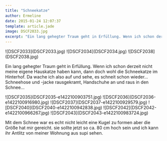 ```yaml
---
title: "Schneekatze"
author: Ermeline
date: 2015-01-24 12:07:37
template: article.jade
image: DSCF2033.jpg
excerpt: "Ein lang gehegter Traum geht in Erfüllung. Wenn ich schon derzeit nicht meine eigene Hauskatze haben kann, dann doch wohl die Schneekatze im Hinterhof."
---
```


<div id='slides' class='slideshow'>
![DSCF2033](DSCF2033.jpg)
![DSCF2034](DSCF2034.jpg)
![DSCF2038](DSCF2038.jpg)
</div>

Ein lang gehegter Traum geht in Erfüllung. Wenn ich schon derzeit nicht
meine eigene Hauskatze haben kann, dann doch wohl die Schneekatze im
Hinterhof. Da wache ich also auf und sehe, es schneit schon wieder...
Schneehose und -jacke rausgekramt, Handschuhe an und raus in den
Schnee...

<div id='slides' class='slideshow'>
![DSCF2035](DSCF2035-e1422100903751.jpg)
![DSCF2036](DSCF2036-e1422100916980.jpg)
![DSCF2037](DSCF2037-e1422100929579.jpg)
![DSCF2040](DSCF2040-e1422100942838.jpg)
![DSCF2042](DSCF2042-e1422100966267.jpg)
![DSCF2043](DSCF2043-e1422100983724.jpg)
</div>

Mit dem Schnee war es echt nicht leicht eine Kugel zu formen aber die
Größe hat mir gereicht. sie sollte jetzt so ca. 80 cm hoch sein und ich
kann ihr Antlitz von meiner Wohnung aus supi sehen.
